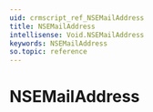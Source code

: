 ```yaml
---
uid: crmscript_ref_NSEMailAddress
title: NSEMailAddress
intellisense: Void.NSEMailAddress
keywords: NSEMailAddress
so.topic: reference
---
```


# NSEMailAddress
